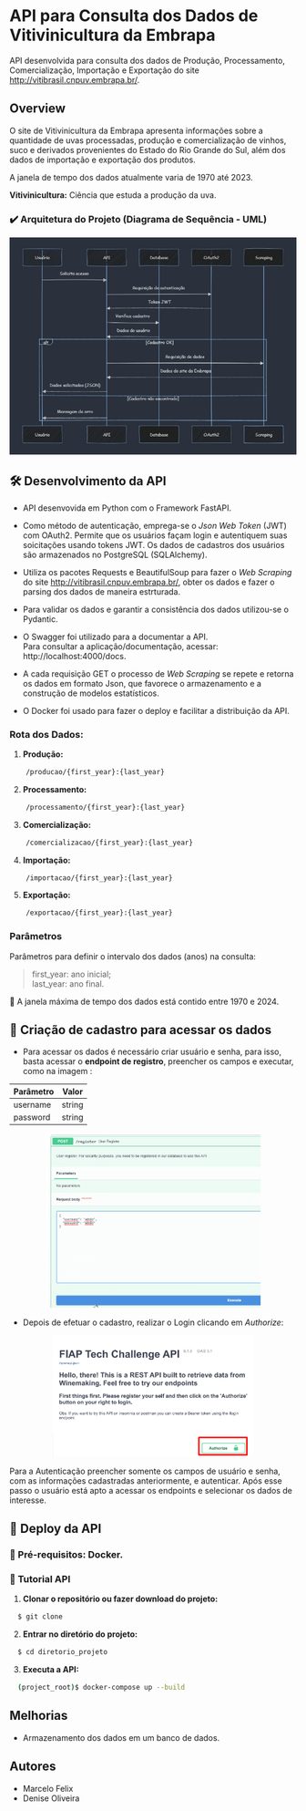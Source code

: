# API para Consulta dos Dados de Vitivinicultura da Embrapa
API desenvolvida para consulta dos dados de Produção, Processamento, Comercialização, Importação e Exportação do site http://vitibrasil.cnpuv.embrapa.br/.

 
## Overview

O site de Vitivinicultura da Embrapa apresenta informações sobre a quantidade de uvas processadas, produção e comercialização de vinhos, suco e derivados provenientes do Estado do Rio Grande do Sul, além dos dados de importação e exportação dos produtos. 

A janela de tempo dos dados atualmente varia de 1970 até 2023.

**Vitivinicultura:** Ciência que estuda a produção da uva.


### ✔️ Arquitetura do Projeto (Diagrama de Sequência - UML)

<div style="margin-left: auto;
            margin-right: auto;
            width: 100%;">

![alt text](Diagrama_Sequencia_API.png)

</div>

<!-- Este diagrama foi gerado utilizando a sintaxe do Mermaid -->

## 🛠️ Desenvolvimento da API

- API desenvovida em Python com o Framework FastAPI. 

- Como método de autenticação, emprega-se o *Json Web Token* (JWT) com OAuth2. Permite que os usuários façam login e autentiquem suas soicitações usando tokens JWT.  Os dados de cadastros dos usuários são armazenados no PostgreSQL (SQLAlchemy).

- Utiliza os pacotes Requests e BeautifulSoup para fazer o *Web Scraping* do site http://vitibrasil.cnpuv.embrapa.br/, obter os dados e fazer o parsing dos dados de maneira estrturada. 

- Para validar os dados e garantir a consistência dos dados utilizou-se o Pydantic.

- O Swagger foi utilizado para a documentar a API. \
Para consultar a aplicação/documentação, acessar:
http://localhost:4000/docs.

- A cada requisição GET o processo de *Web Scraping* se repete e retorna os dados em formato Json, que favorece o armazenamento e a construção de modelos estatísticos.

- O Docker foi usado para fazer o deploy e facilitar a distribuição da API.

### Rota dos Dados:

1. **Produção:**

```bash
    /producao/{first_year}:{last_year}
```

2. **Processamento:**

```bash
    /processamento/{first_year}:{last_year}
```
3. **Comercialização:**

```bash
    /comercializacao/{first_year}:{last_year}
```
4. **Importação:**

```bash
    /importacao/{first_year}:{last_year}
```
5. **Exportação:**

```bash
    /exportacao/{first_year}:{last_year}
```

### Parâmetros

Parâmetros para definir o intervalo dos dados (anos) na consulta:
  > first_year: ano inicial;\
  > last_year: ano final.

📍 A janela máxima de tempo dos dados está contido entre 1970 e 2024.


## 📝 Criação de cadastro para acessar os dados

- Para acessar os dados é necessário criar usuário e senha, para isso, basta acessar o **endpoint de registro**, preencher os campos e executar, como na imagem :

<center>

| Parâmetro | Valor  |
| --------  | ------ |
| username  | string |
| password  | string |

</center>

<div style="margin-left: auto;
            margin-right: auto;
            width: 75%">

![alt text](register.png) 

</div>

- Depois de efetuar o cadastro, realizar o Login clicando em *Authorize*:

<div style="margin-left: auto;
            margin-right: auto;
            width: 70%;">

![alt text](login1.png)

</div>

  Para a Autenticação preencher somente os campos de usuário e senha, com as informações cadastradas anteriormente, e autenticar. Após esse passo o usuário está apto a acessar os endpoints e selecionar os dados de interesse.



## 🚀 Deploy da API

### 📍 Pré-requisitos: Docker.

### 📝 Tutorial API

1. **Clonar o repositório ou fazer download do projeto:**

```bash
  $ git clone
```

2. **Entrar no diretório do projeto:**

```bash
  $ cd diretorio_projeto
```

3. **Executa a API:**

```bash
  (project_root)$ docker-compose up --build
```


## Melhorias

- Armazenamento dos dados em um banco de dados.
 
## Autores
- Marcelo Felix
- Denise Oliveira
 

